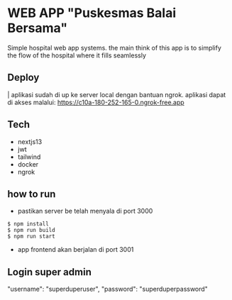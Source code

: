 # WEB APP "Puskesmas Balai Bersama"

Simple hospital web app systems. the main think of this app is to simplify the flow of the hospital where it fills seamlessly

## Deploy

| aplikasi sudah di up ke server local dengan bantuan ngrok. aplikasi dapat di akses malalui: https://c10a-180-252-165-0.ngrok-free.app

## Tech

- nextjs13
- jwt
- tailwind
- docker
- ngrok

## how to run

- pastikan server be telah menyala di port 3000

```
$ npm install
$ npm run build
$ npm run start
```

- app frontend akan berjalan di port 3001

## Login super admin

"username": "superduperuser",
"password": "superduperpassword"
